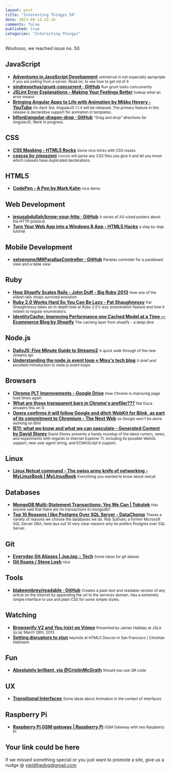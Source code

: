 ```yaml
--- 
layout: post 
title: "Interesting Thingys 50" 
date: 2013-04-12 22:16
comments: false 
published: true 
categories: "Interesting-Thingys" 
--- 
```

Woohooo, we reached issue no. 50.

<!-- More -->

## JavaScript

- **[Adventures in JavaScript Development](http://rmurphey.com/)**
    <small>setinterval is not especially apropriate if you are polling from a server. Read on, to see how to get rid of it</small>
- **[sindresorhus/grunt-concurrent · GitHub](https://github.com/sindresorhus/grunt-concurrent)**
    <small>Run grunt tasks concurrently </small>
- **[JSLint Error Explanations - Making Your Feelings Better](http://jslinterrors.com/)**
    <small>lookup what an error means</small>
- **[Bringing Angular Apps to Life with Animation by Miško Hevery - YouTube](https://www.youtube.com/watch?v=cF_JsA9KsDM)**
    <small>On April 3rd, AngularJS 1.1.4 will be released. The primary feature in this release is declarative support for animation in templates. </small>
- **[btford/angular-dragon-drop · GitHub](https://github.com/btford/angular-dragon-drop)**
    <small>"Drag and drop" directives for AngularJS. Work in progress.</small>
 
## CSS

- **[CSS Masking - HTML5 Rocks](http://www.html5rocks.com/en/tutorials/masking/adobe/)**
    <small>Some nice tricks with CSS masks</small>
- **[csscss by zmoazeni](http://zmoazeni.github.io/csscss/)**
    <small>csscss will parse any CSS files you give it and let you know which rulesets have duplicated declarations.</small>
 
## HTML5

- **[CodePen - A Pen by Mark Kahn](http://codepen.io/cwolves/pen/gykbc)**
    <small>nice demo</small>
 
## Web Development

- **[jesusabdullah/know-your-http · GitHub](https://github.com/jesusabdullah/know-your-http)**
    <small>A series of A0-sized posters about the HTTP protocol</small>
- **[Turn Your Web App into a Windows 8 App - HTML5 Hacks](http://html5hacks.com/blog/2013/04/02/make-your-web-app-to-a-windows-8-app/)**
    <small>a step by step tutorial</small>
 
## Mobile Development

- **[xelvenone/M6ParallaxController · GitHub](https://github.com/xelvenone/M6ParallaxController)**
    <small>Parallax controller for a parallaxed view and a table view</small>
 
## Ruby

- **[How Shopify Scales Rails - John Duff - Big Ruby 2013](http://confreaks.com/videos/2303-bigruby2013-how-shopify-scales-rails)**
    <small>How one of the oldest rails shops survived evolution</small>
- **[Ruby 2.0 Works Hard So You Can Be Lazy - Pat Shaughnessy](http://patshaughnessy.net/2013/4/3/ruby-2-0-works-hard-so-you-can-be-lazy)**
    <small>Pat Shaughnessy takes an in-depth look at Ruby 2.0's lazy enumeration feature and how it relates to regular enumerators.</small>
- **[IdentityCache: Improving Performance one Cached Model at a Time — Ecommerce Blog by Shopify](http://www.shopify.com/technology/7617983-identitycache-improving-performance-one-cached-model-at-a-time#axzz2PV7hpXfu)**
    <small>The caching layer from shopify - a deep dive</small>
 
## Node.js

- **[DailyJS: Five Minute Guide to Streams2](http://dailyjs.com/2013/04/01/streams-streams-streams/)**
    <small>A quick walk through of the new streams api</small>
- **[Understanding the node.js event loop « Mixu's tech blog](http://blog.mixu.net/2011/02/01/understanding-the-node-js-event-loop/)**
    <small>A brief and excellent introduction to node.js event loops</small>
 
## Browsers

- **[Chrome PLT Improvements - Google Drive](https://docs.google.com/document/d/1JQZXrONw1RrjrdD_Z9jq1ZKsHguh8UVGHY_MZgE63II/preview?hl=en)**
    <small>How Chrome is improving page load times again</small>
- **[What are those transparent bars in Chrome's profiler???](https://plus.google.com/108226521004258409305/posts/BvMgvdnBvaQ)**
    <small>Nat Duca answers this on G </small>
- **[Opera confirms it will follow Google and ditch WebKit for Blink, as part of its commitment to Chromium - The Next Web](http://thenextweb.com/insider/2013/04/04/opera-confirms-it-will-follow-google-and-ditch-webkit-for-blink-as-part-of-its-commitment-to-chromium/)**
    <small>so Google won't be alone working on Blinl</small>
- **[IE11: what we know and what we can speculate - Generated Content by David Storey](http://generatedcontent.org/post/47216611856/ie11)**
    <small>David Storey presents a handy roundup of the latest rumors, news, and experiments with regards to Internet Explorer 11, including its possible WebGL support, new user agent string, and ECMAScript 6 support.</small>
 
## Linux

- **[Linux Netcat command - The swiss army knife of networking - MyLinuxBook | MyLinuxBook](http://mylinuxbook.com/linux-netcat-command/#)**
    <small>Everything you wanted to know about netcat</small>
 
## Databases

- **[MongoDB Multi-Statement Transactions: Yes We Can | Tokutek](http://www.tokutek.com/2013/04/mongodb-multi-statement-transactions-yes-we-can/)**
    <small>Has anyone said that there are no transactions in mongodb?</small>
- **[Top 10 Reasons I like Postgres Over SQL Server - DataChomp](http://datachomp.com/archives/top-10-reasons-i-like-postgres-over-sql-server/)**
    <small>Theres a variety of reasons we choose the databases we do. Rob Sullivan, a former Microsoft SQL Server DBA, here lays out 10 very clear reasons why he prefers Postgres over SQL Server.</small>
 
## Git

- **[Everyday Git Aliases | JoeJag :: Tech](http://code.joejag.com/2013/everyday-git-aliases/)**
    <small>Some ideas for git aliases</small>
- **[Git Koans / Steve Losh](http://stevelosh.com/blog/2013/04/git-koans/)**
    <small>nice</small>
 
## Tools

- **[blakeembrey/readable · GitHub](https://github.com/blakeembrey/readable)**
    <small>Creates a plain text and readable version of any article on the internet by appending the url to the services domain. Has a extremely simple interface to use and plain CSS for some simple styles.</small>
 
## Watching

- **[Browserify V2 and You (nix) on Vimeo](https://vimeo.com/62988591)**
    <small>Presented by James Halliday at JSLA (js.la) March 28th, 2013</small>
- **[Setting disruptors to stun](http://christianheilmann.com/2013/04/02/setting-disruptors-to-stun-keynote-at-html5-devcon-in-san-francisco/)**
    <small>keynote at HTML5 Devcon in San Francisco | Christian Heilmann</small>
 
## Fun

- **[Absolutely brilliant. via @CristinMcGrath](http://wtfqrcodes.com/post/47244311353/absolutely-brilliant-via-cristinmcgrath)**
    <small>Should you use QR code</small>
 
## UX

- **[Transitional Interfaces](https://medium.com/design-ux/926eb80d64e3?utm_source=feedburner)**
    <small>Some ideas about Animation in the context of Interfaces</small>
 
## Raspberry Pi

- **[Raspberry Pi GSM gateway | Raspberry Pi](http://www.raspberrypi.org/archives/3679)**
    <small>GSM Gateway with two Raspberry Pi</small>
 
## Your link could be here

If we missed something special or you just want to promote a site, give us a nudge @ <a href='&#109;&#97;&#105;&#108;t&#111;&#58;%7&#57;&#105;eld&#116;%68%65do%67&#64;gmail&#37;2&#69;c&#37;6&#70;m'>y&#105;eldt&#104;&#101;dog&#64;&#103;mail&#46;&#99;&#111;m</a>
